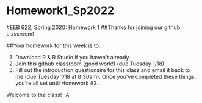 # Homework1_Sp2022

#EEB 622, Spring 2020: Homework 1
##Thanks for joining our github classroom!

##Your homework for this week is to:

1) Download R & R Studio if you haven't already.
2) Join this github classroom (good work!) (due Tuesday 1/18)
3) Fill out the introduction questionaire for this class and email it back to me (due Tuesday 1/18 at 8:30am).
Once you've completed these things, you're all set until Homework #2.

Welcome to the class! -A
